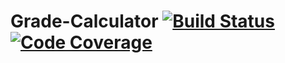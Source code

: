 # Grade-Calculator [![Build Status](https://travis-ci.org/joachimprinzbach/grade-calculator.svg?branch=master)](https://travis-ci.org/joachimprinzbach/grade-calculator) [![Code Coverage](https://img.shields.io/codecov/c/github/joachimprinzbach/grade-calculator/master.svg)](https://codecov.io/github/joachimprinzbach/grade-calculator?branch=master)






